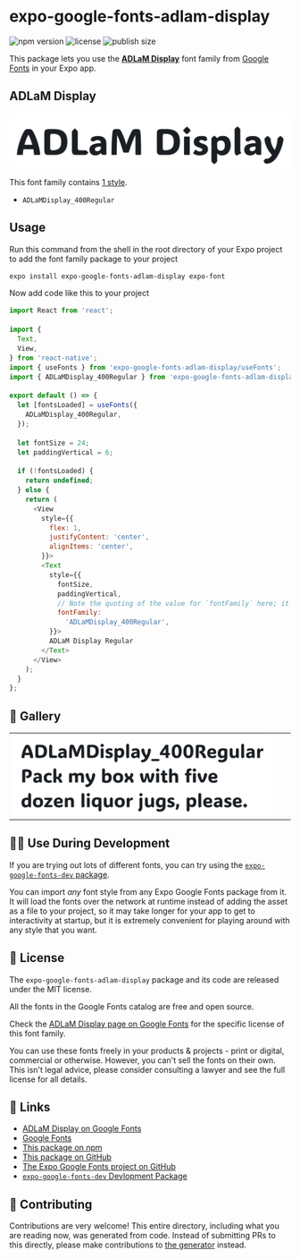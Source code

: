 # expo-google-fonts-adlam-display

![npm version](https://flat.badgen.net/npm/v/expo-google-fonts-adlam-display)
![license](https://flat.badgen.net/github/license/expo/google-fonts)
![publish size](https://flat.badgen.net/packagephobia/install/expo-google-fonts-adlam-display)

This package lets you use the [**ADLaM Display**](https://fonts.google.com/specimen/ADLaM+Display) font family from [Google Fonts](https://fonts.google.com/) in your Expo app.

## ADLaM Display

![ADLaM Display](./font-family.png)

This font family contains [1 style](#-gallery).

- `ADLaMDisplay_400Regular`

## Usage

Run this command from the shell in the root directory of your Expo project to add the font family package to your project
```sh
expo install expo-google-fonts-adlam-display expo-font
```

Now add code like this to your project
```js
import React from 'react';

import {
  Text,
  View,
} from 'react-native';
import { useFonts } from 'expo-google-fonts-adlam-display/useFonts';
import { ADLaMDisplay_400Regular } from 'expo-google-fonts-adlam-display/400Regular';

export default () => {
  let [fontsLoaded] = useFonts({
    ADLaMDisplay_400Regular,
  });

  let fontSize = 24;
  let paddingVertical = 6;

  if (!fontsLoaded) {
    return undefined;
  } else {
    return (
      <View
        style={{
          flex: 1,
          justifyContent: 'center',
          alignItems: 'center',
        }}>
        <Text
          style={{
            fontSize,
            paddingVertical,
            // Note the quoting of the value for `fontFamily` here; it expects a string!
            fontFamily:
              'ADLaMDisplay_400Regular',
          }}>
          ADLaM Display Regular
        </Text>
      </View>
    );
  }
};

```

## 🔡 Gallery


||||
|-|-|-|
|![ADLaMDisplay_400Regular](.//400Regular/ADLaMDisplay_400Regular.ttf.png)||||


## 👩‍💻 Use During Development

If you are trying out lots of different fonts, you can try using the [`expo-google-fonts-dev` package](https://github.com/freeboub/google-fonts/tree/master/font-packages/dev#readme).

You can import *any* font style from any Expo Google Fonts package from it. It will load the fonts
over the network at runtime instead of adding the asset as a file to your project, so it may take longer
for your app to get to interactivity at startup, but it is extremely convenient
for playing around with any style that you want.

## 📖 License

The `expo-google-fonts-adlam-display` package and its code are released under the MIT license.

All the fonts in the Google Fonts catalog are free and open source.

Check the [ADLaM Display page on Google Fonts](https://fonts.google.com/specimen/ADLaM+Display) for the specific license of this font family.

You can use these fonts freely in your products & projects - print or digital, commercial or otherwise. However, you can't sell the fonts on their own. This isn't legal advice, please consider consulting a lawyer and see the full license for all details.

## 🔗 Links

- [ADLaM Display on Google Fonts](https://fonts.google.com/specimen/ADLaM+Display)
- [Google Fonts](https://fonts.google.com/)
- [This package on npm](https://www.npmjs.com/package/expo-google-fonts-adlam-display)
- [This package on GitHub](https://github.com/freeboub/google-fonts/tree/master/font-packages/adlam-display)
- [The Expo Google Fonts project on GitHub](https://github.com/freeboub/google-fonts)
- [`expo-google-fonts-dev` Devlopment Package](https://github.com/freeboub/google-fonts/tree/master/font-packages/dev)

## 🤝 Contributing

Contributions are very welcome! This entire directory, including what you are reading now, was generated from code. Instead of submitting PRs to this directly, please make contributions to [the generator](https://github.com/freeboub/google-fonts/tree/master/packages/generator) instead.
